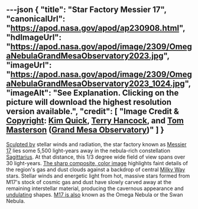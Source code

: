 ---json
{
  "title": "Star Factory Messier 17",
  "canonicalUrl": "https://apod.nasa.gov/apod/ap230908.html",
  "hdImageUrl": "https://apod.nasa.gov/apod/image/2309/OmegaNebulaGrandMesaObservatory2023.jpg",
  "imageUrl": "https://apod.nasa.gov/apod/image/2309/OmegaNebulaGrandMesaObservatory2023_1024.jpg",
  "imageAlt": "See Explanation. Clicking on the picture will download the highest resolution version available.",
  "credit": [
    "Image Credit & [Copyright](https://apod.nasa.gov/apod/lib/about_apod.html#srapply): [Kim Quick](mailto:%20kimquick79%20[at]%20gmail%20[dot]%20com), [Terry Hancock](https://www.downunderobservatory.com/), and [Tom Masterson](https://www.transientastronomer.com/) ([Grand Mesa Observatory](https://www.grandmesaobservatory.com/))"
  ]
}
---

[Sculpted by](https://apod.nasa.gov/apod/ap030821.html) stellar winds and radiation, the star factory known as [Messier 17](http://en.wikipedia.org/wiki/Messier_17) lies some 5,500 light-years away in the nebula-rich constellation [Sagittarius](http://www.hawastsoc.org/deepsky/sgr/index.html). At that distance, this 1/3 degree wide field of view spans over 30 light-years. [The sharp composite, color image](https://www.flickr.com/photos/transientastro/53148661858/) highlights faint details of the region's gas and dust clouds against a backdrop of central [Milky Way](https://apod.nasa.gov/apod/ap130531.html) stars. Stellar winds and energetic light from hot, massive stars formed from M17's stock of cosmic gas and dust have slowly carved away at the remaining interstellar material, producing the cavernous appearance and [undulating](https://apod.nasa.gov/apod/ap040828.html) shapes. [M17 is also](http://www.spitzer.caltech.edu/images/1972-ssc2008-21a1-M17-Celestial-Sea-of-Stars) known as the Omega Nebula or the Swan Nebula.
